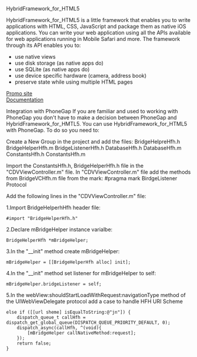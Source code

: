 HybridFramework_for_HTML5

HybridFramework_for_HTML5 is a little framework that enables you to write applications with HTML, CSS, JavaScript and package them as native iOS applications. You can write your web application using all the APIs available for web applications running in Mobile Safari and more.
The framework through its API enables you to:
- use native views
- use disk storage (as native apps do)
- use SQLite (as native apps do)
- use device specific hardware (camera, address book)
- preserve state while using multiple HTML pages

<a href="http://toci16.wix.com/hybridframework">Promo site</a></br>
<a href="http://techzealous.net46.net/hfh/">Documentation</a>


Integration with PhoneGap
If you are familiar and used to working with PhoneGap you don't have to make a decision between PhoneGap and HybridFramework_for_HMTL5. You can use HybridFramework_for_HTML5 with PhoneGap.
To do so you need to:

Create a New Group in the project and add the files:
BridgeHelpreHfh.h
BridgeHelperHfh.m
BridgeListenerHfh.h
DatabaseHfh.h
DatabaseHfh.m
ConstantsHfh.h
ConstantsHfh.m

Import the ConstantsHfh.h, BridgeHelperHfh.h file in the "CDVViewController.m" file.
In "CDVViewController.m" file add the methods from BridgeVCHfh.m file from the mark:
#pragma mark BirdgeListener Protocol


Add the following lines in the "CDVViewController.m" file:

1.Import BridgeHelperhHfh header file:

	#import "BridgeHelperHfh.h"


2.Declare mBridgeHelper instance varialbe:

	BridgeHelperHfh *mBridgeHelper;


3.In the "__init" method create mBridgeHelper:

	mBridgeHelper = [[BridgeHelperHfh alloc] init];


4.In the "__init" method set listener for mBridgeHelper to self:

    mBridgeHelper.bridgeListener = self;



5.In the webView:shouldStartLoadWithRequest:navigationType method of the UIWebViewDelegate protocol add a case to handle
HFH URI Scheme

	else if ([[url sheme] isEqualToString:@"jn"]) {
		dispatch_queue_t callHfh = dispatch_get_global_queue(DISPATCH_QUEUE_PRIORITY_DEFAULT, 0);
    	dispatch_async(callHfh, ^(void){
   			[mBridgeHelper callNativeMethod:request];
  	  	});
    	return false;
	}
